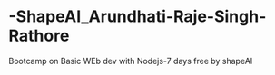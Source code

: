 # -ShapeAI_Arundhati-Raje-Singh-Rathore
Bootcamp on Basic WEb dev with Nodejs-7 days free by shapeAI
